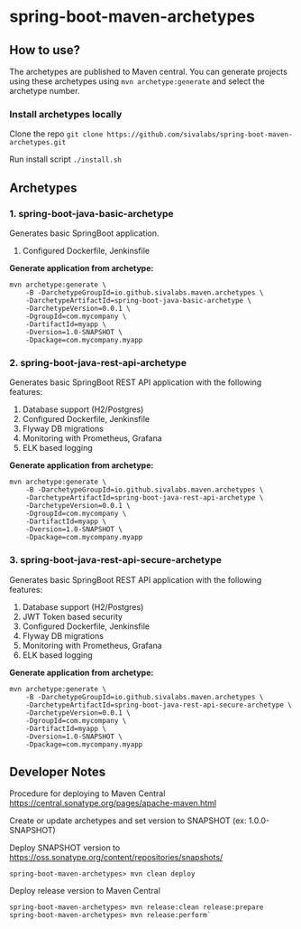 # spring-boot-maven-archetypes

## How to use?

The archetypes are published to Maven central. 
You can generate projects using these archetypes using `mvn archetype:generate` and select the archetype number.

### Install archetypes locally

Clone the repo `git clone https://github.com/sivalabs/spring-boot-maven-archetypes.git`

Run install script `./install.sh`

## Archetypes

### 1. spring-boot-java-basic-archetype
Generates basic SpringBoot application.
1. Configured Dockerfile, Jenkinsfile

**Generate application from archetype:**

```
mvn archetype:generate \
    -B -DarchetypeGroupId=io.github.sivalabs.maven.archetypes \
    -DarchetypeArtifactId=spring-boot-java-basic-archetype \
    -DarchetypeVersion=0.0.1 \
    -DgroupId=com.mycompany \
    -DartifactId=myapp \
    -Dversion=1.0-SNAPSHOT \
    -Dpackage=com.mycompany.myapp
```

### 2. spring-boot-java-rest-api-archetype
Generates basic SpringBoot REST API application with the following features:
1. Database support (H2/Postgres)
2. Configured Dockerfile, Jenkinsfile
3. Flyway DB migrations
4. Monitoring with Prometheus, Grafana
5. ELK based logging

**Generate application from archetype:**

```
mvn archetype:generate \
    -B -DarchetypeGroupId=io.github.sivalabs.maven.archetypes \
    -DarchetypeArtifactId=spring-boot-java-rest-api-archetype \
    -DarchetypeVersion=0.0.1 \
    -DgroupId=com.mycompany \
    -DartifactId=myapp \
    -Dversion=1.0-SNAPSHOT \
    -Dpackage=com.mycompany.myapp
```

### 3. spring-boot-java-rest-api-secure-archetype

Generates basic SpringBoot REST API application with the following features:
1. Database support (H2/Postgres)
2. JWT Token based security
3. Configured Dockerfile, Jenkinsfile
4. Flyway DB migrations
5. Monitoring with Prometheus, Grafana
6. ELK based logging

**Generate application from archetype:**

```
mvn archetype:generate \
    -B -DarchetypeGroupId=io.github.sivalabs.maven.archetypes \
    -DarchetypeArtifactId=spring-boot-java-rest-api-secure-archetype \
    -DarchetypeVersion=0.0.1 \
    -DgroupId=com.mycompany \
    -DartifactId=myapp \
    -Dversion=1.0-SNAPSHOT \
    -Dpackage=com.mycompany.myapp
```

## Developer Notes

Procedure for deploying to Maven Central https://central.sonatype.org/pages/apache-maven.html

Create or update archetypes and set version to SNAPSHOT (ex: 1.0.0-SNAPSHOT)

Deploy SNAPSHOT version to https://oss.sonatype.org/content/repositories/snapshots/

`spring-boot-maven-archetypes> mvn clean deploy`

Deploy release version to Maven Central

```
spring-boot-maven-archetypes> mvn release:clean release:prepare
spring-boot-maven-archetypes> mvn release:perform`
```

